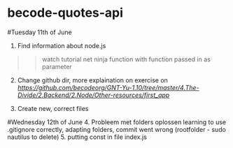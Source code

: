 # becode-quotes-api
#Tuesday 11th of June

1. Find information about node.js
>>watch tutorial net ninja
>>function with function passed in as parameter

2. Change github dir, more explaination on exercise on 
*https://github.com/becodeorg/GNT-Yu-1.10/tree/master/4.The-Divide/2.Backend/2.Node/Other-resources/first_app*

3. Create new, correct files

#Wednesday 12th of June
4. Probleem met folders oplossen 
learning to use .gitignore correctly, adapting folders, commit went wrong (rootfolder - sudo nautilus to delete)
5. putting  const in file index.js
